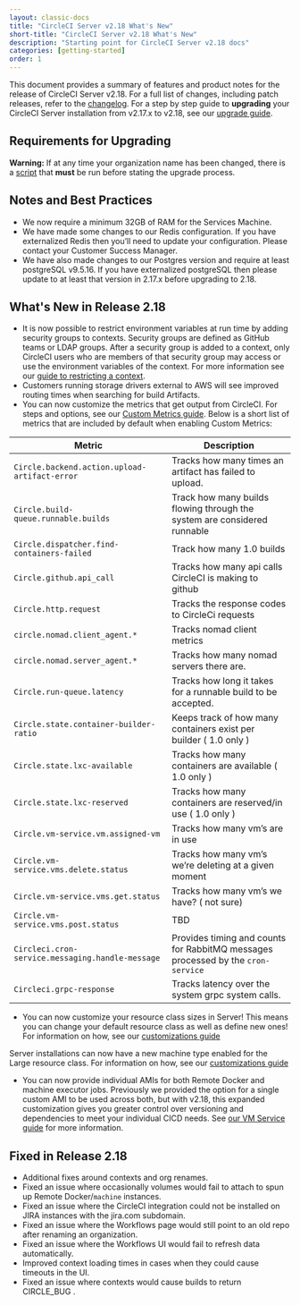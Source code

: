 ```yaml
---
layout: classic-docs
title: "CircleCI Server v2.18 What's New"
short-title: "CircleCI Server v2.18 What's New"
description: "Starting point for CircleCI Server v2.18 docs"
categories: [getting-started]
order: 1
---
```

This document provides a summary of features and product notes for the release of CircleCI Server v2.18. For a full list of changes, including patch releases, refer to the [changelog](https://circleci.com/server/changelog). For a step by step guide to **upgrading** your CircleCI Server installation from v2.17.x to v2.18, see our [upgrade guide](https://circleci.com/docs/2.0/updating-server/#section=server-administration).

## Requirements for Upgrading

<div class="alert alert-warning" role="alert">
<b>Warning:</b> If at any time your organization name has been changed, there is a <a href="https://circleci.com/docs/2.0/updating-server/#org-rename-script">script</a> that <b>must</b> be run before stating the upgrade process.
</div>

## Notes and Best Practices

* We now require a minimum 32GB of RAM for the Services Machine. 
* We have made some changes to our Redis configuration. If you have externalized Redis then you’ll need to update your configuration. Please contact your Customer Success Manager.
* We have also made changes to our Postgres version and require at least postgreSQL v9.5.16. If you have externalized postgreSQL then please update to at least that version in 2.17.x before upgrading to 2.18.

## What's New in Release 2.18

* It is now possible to restrict environment variables at run time by adding security groups to contexts. Security groups are defined as GitHub teams or LDAP groups. After a security group is added to a context, only CircleCI users who are members of that security group may access or use the environment variables of the context. For more information see our [guide to restricting a context](https://circleci.com/docs/2.0/contexts/#restricting-a-context).
* Customers running storage drivers external to AWS will see improved routing times when searching for build Artifacts.
* You can now customize the metrics that get output from CircleCI. For steps and options, see our [Custom Metrics guide](https://circleci.com/docs/2.0/monitoring/#custom-metrics). Below is a short list of metrics that are included by default when enabling Custom Metrics:


Metric | Description
--- | ---
`Circle.backend.action.upload-artifact-error` | Tracks how many times an artifact has failed to upload.
`Circle.build-queue.runnable.builds` | Track how many builds flowing through the system are considered runnable
`Circle.dispatcher.find-containers-failed` | Track how many 1.0 builds 
`Circle.github.api_call` | Tracks how many api calls CircleCI is making to github
`Circle.http.request` | Tracks the response codes to CircleCi requests
`circle.nomad.client_agent.*` | Tracks nomad client metrics
`circle.nomad.server_agent.*` | Tracks how many nomad servers there are. 
`Circle.run-queue.latency` | Tracks how long it takes for a runnable build to be accepted. 
`Circle.state.container-builder-ratio` | Keeps track of how many containers exist per builder ( 1.0 only ) 
`Circle.state.lxc-available` | Tracks how many containers are available ( 1.0 only ) 
`Circle.state.lxc-reserved` | Tracks how many containers are reserved/in use ( 1.0 only )
`Circle.vm-service.vm.assigned-vm` | Tracks how many vm’s are in use
`Circle.vm-service.vms.delete.status` | Tracks how many vm’s we’re deleting at a given moment
`Circle.vm-service.vms.get.status` |  Tracks how many vm’s we have? ( not sure)
`Circle.vm-service.vms.post.status` | TBD
`Circleci.cron-service.messaging.handle-message` | Provides timing and counts for RabbitMQ messages processed by the `cron-service`
`Circleci.grpc-response` | Tracks latency over the system grpc system calls. 


* You can now customize your resource class sizes in Server! This means you can change your default resource class as well as define new ones! For information on how, see our [customizations guide](https://circleci.com/docs/2.0/customizations/#section=server-administration)

Server installations can now have a new machine type enabled for the Large resource class.  For information on how, see our [customizations guide](https://circleci.com/docs/2.0/customizations/#section=server-administration) 

* You can now provide individual AMIs for both Remote Docker and machine executor jobs. Previously we provided the option for a single custom AMI to be used across both, but with v2.18, this expanded customization gives you greater control over versioning and dependencies to meet your individual CICD needs. See [our VM Service guide](https://circleci.com/docs/2.0/vm-service/#section=server-administration)  for more information.  

## Fixed in Release 2.18

* Additional fixes around contexts and org renames.
* Fixed an issue where occasionally volumes would fail to attach to spun up Remote Docker/`machine` instances. 
* Fixed an issue where the CircleCI integration could not be installed on JIRA instances with the jira.com subdomain.
* Fixed an issue where the Workflows page would still point to an old repo after renaming an organization.
* Fixed an issue where the Workflows UI would fail to refresh data automatically.
* Improved context loading times in cases when they could cause timeouts in the UI.
* Fixed an issue where contexts would cause builds to return CIRCLE_BUG .
